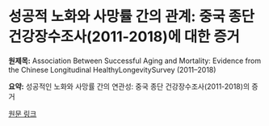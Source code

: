 # 성공적 노화와 사망률 간의 관계: 중국 종단 건강장수조사(2011-2018)에 대한 증거

**원제목:** Association Between Successful Aging and Mortality: Evidence from the Chinese Longitudinal HealthyLongevitySurvey (2011–2018)

**요약:** 성공적인 노화와 사망률 간의 연관성: 중국 종단 건강장수조사(2011-2018)의 증거

[원문 링크](https://scholar.google.com/scholar_url?url=https://www.liebertpub.com/doi/abs/10.1089/rej.2025.0014&hl=ko&sa=X&d=18339502797497424303&ei=Dc1xaM3DL7WP6rQPleKgkQQ&scisig=AAZF9b8FzFXfgP0y6CfR-UCtyKNe&oi=scholaralrt&hist=BNQUaiIAAAAJ:10702514552365139929:AAZF9b_p8ac5YEjatl29a6pJ1Eh_&html=&pos=4&folt=kw-top)
